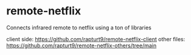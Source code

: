# remote-netflix
Connects infrared remote to netflix using a ton of libraries

client side: https://github.com/rapturt9/remote-netflix-client
other files: https://github.com/rapturt9/remote-netflix-others/tree/main
